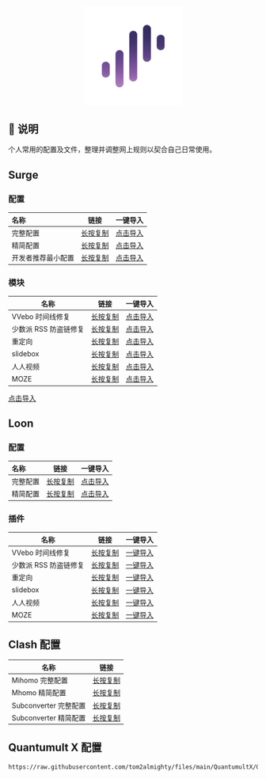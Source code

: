 <div align="center">
 <img src="https://raw.githubusercontent.com/tom2almighty/files/main/assets/Surge.png" width="200">
</div>

## 📔 说明

个人常用的配置及文件，整理并调整网上规则以契合自己日常使用。



## Surge

### 配置

<table>
<thead>
<tr>
<th style="text-align:left">名称</th>
<th>链接</th>
<th>一键导入</th>
</tr>
</thead>
<tbody>
<tr>
<td style="text-align:left">完整配置</td>
<td><a href="https://raw.githubusercontent.com/tom2almighty/files/main/Surge/Surge.conf" target="_blank">长按复制</a></td>
<td><a href="surge:///install-config?url=https%3A%2F%2Fraw.githubusercontent.com%2Ftom2almighty%2Ffiles%2Fmain%2FSurge%2FSurge.conf">点击导入</a></td>
</tr>
<tr>
<td style="text-align:left">精简配置</td>
<td><a href="https://raw.githubusercontent.com/tom2almighty/files/main/Surge/Surge-mini.conf" target="_blank">长按复制</a></td>
<td><a href="surge:///install-config?url=https%3A%2F%2Fraw.githubusercontent.com%2Ftom2almighty%2Ffiles%2Fmain%2FSurge%2FSurge-mini.conf">点击导入</a></td>
</tr>
<tr>
<td style="text-align:left">开发者推荐最小配置</td>
<td><a href="https://raw.githubusercontent.com/tom2almighty/files/main/Surge/Surge-developer.conf" target="_blank">长按复制</a></td>
<td><a href="surge:///install-config?url=https%3A%2F%2Fraw.githubusercontent.com%2Ftom2almighty%2Ffiles%2Fmain%2FSurge%2FSurge-developer.conf">点击导入</a></td>
</tr>
</tbody>
</table>


### 模块


<table>
<thead>
<tr>
<th>名称</th>
<th>链接</th>
<th>一键导入</th>
</tr>
</thead>
<tbody>
<tr>
<td>VVebo 时间线修复</td>
<td><a href="https://raw.githubusercontent.com/tom2almighty/files/main/Surge/module/vvebo.sgmodule" target="_blank">长按复制</a></td>
<td><a href="surge:///install-module?url=https%3A%2F%2Fraw.githubusercontent.com%2Ftom2almighty%2Ffiles%2Fmain%2FSurge%2Fmodule%2Fvvebo.sgmodule">点击导入</a></td>
</tr>
<tr>
<td>少数派 RSS 防盗链修复</td>
<td><a href="https://raw.githubusercontent.com/tom2almighty/files/main/Surge/module/sspai-rss.sgmodule" target="_blank">长按复制</a></td>
<td><a href="surge:///install-module?url=https%3A%2F%2Fraw.githubusercontent.com%2Ftom2almighty%2Ffiles%2Fmain%2FSurge%2Fmodule%2Fsspai-rss.sgmodule">点击导入</a></td>
</tr>
<tr>
<td>重定向</td>
<td><a href="https://raw.githubusercontent.com/tom2almighty/files/main/Surge/module/redirect.sgmodule" target="_blank">长按复制</a></td>
<td><a href="surge:///install-module?url=https%3A%2F%2Fraw.githubusercontent.com%2Ftom2almighty%2Ffiles%2Fmain%2FSurge%2Fmodule%2Fredirect.sgmodule">点击导入</a></td>
</tr>
<tr>
<td>slidebox</td>
<td><a href="https://raw.githubusercontent.com/tom2almighty/files/main/Surge/module/slidebox.sgmodule" target="_blank">长按复制</a></td>
<td><a href="surge:///install-module?url=https%3A%2F%2Fraw.githubusercontent.com%2Ftom2almighty%2Ffiles%2Fmain%2FSurge%2Fmodule%2Fslidebox.sgmodule">点击导入</a></td>
</tr>
<tr>
<td>人人视频</td>
<td><a href="https://raw.githubusercontent.com/tom2almighty/files/main/Surge/module/renrenshipin.sgmodule" target="_blank">长按复制</a></td>
<td><a href="surge:///install-module?url=https%3A%2F%2Fraw.githubusercontent.com%2Ftom2almighty%2Ffiles%2Fmain%2FSurge%2Fmodule%2Frenrenshipin.sgmodule">点击导入</a></td>
</tr>
<tr>
<td>MOZE</td>
<td><a href="https://raw.githubusercontent.com/tom2almighty/files/main/Surge/module/moze.sgmodule" target="_blank">长按复制</a></td>
<td><a href="surge:///install-module?url=https%3A%2F%2Fraw.githubusercontent.com%2Ftom2almighty%2Ffiles%2Fmain%2FSurge%2Fmodule%2Fmoze.sgmodule">点击导入</a></td>
</tr>
</tbody>
</table>

[点击导入](surge:///install-config?url=https%3A%2F%2Fraw.githubusercontent.com%2Ftom2almighty%2Ffiles%2Fmain%2FSurge%2FSurge-developer.conf)



## Loon
### 配置


<table>
<thead>
<tr>
<th style="text-align:left">名称</th>
<th>链接</th>
<th>一键导入</th>
</tr>
</thead>
<tbody>
<tr>
<td style="text-align:left">完整配置</td>
<td><a href="https://raw.githubusercontent.com/tom2almighty/files/main/Loon/Loon.conf" target="_blank">长按复制</a></td>
<td><a href="https://www.nsloon.com/openloon/import?sub=https%3A%2F%2Fraw.githubusercontent.com%2Ftom2almighty%2Ffiles%2Fmain%2FLoon%2FLoon.conf">点击导入</a></td>
</tr>
<tr>
<td style="text-align:left">精简配置</td>
<td><a href="https://raw.githubusercontent.com/tom2almighty/files/main/Loon/Loon-mini.conf" target="_blank">长按复制</a></td>
<td><a href="https://www.nsloon.com/openloon/import?sub=https%3A%2F%2Fraw.githubusercontent.com%2Ftom2almighty%2Ffiles%2Fmain%2FLoon%2FLoon-mini.conf">点击导入</a></td>
</tr>
</tbody>
</table>


### 插件


<table>
<thead>
<tr>
<th>名称</th>
<th>链接</th>
<th>一键导入</th>
</tr>
</thead>
<tbody>
<tr>
<td>VVebo 时间线修复</td>
<td><a href="https://raw.githubusercontent.com/luestr/ProxyResource/main/Tool/Loon/Plugin/VVebo_repair.plugin">长按复制</a></td>
<td><a href="https://www.nsloon.com/openloon/import?plugin=https%3A%2F%2Fraw.githubusercontent.com%2Fluestr%2FProxyResource%2Fmain%2FTool%2FLoon%2FPlugin%2FVVebo_repair.plugin">一键导入</a></td>
</tr>
<tr>
<td>少数派 RSS 防盗链修复</td>
<td><a href="https://raw.githubusercontent.com/tom2almighty/files/main/Loon/plugin/sspai-rss.plugin">长按复制</a></td>
<td><a href="https://www.nsloon.com/openloon/import?plugin=https%3A%2F%2Fraw.githubusercontent.com%2Ftom2almighty%2Ffiles%2Fmain%2FLoon%2Fplugin%2Fsspai-rss.plugin">一键导入</a></td>
</tr>
<tr>
<td>重定向</td>
<td><a href="https://raw.githubusercontent.com/tom2almighty/files/main/Loon/plugin/redirect.plugin">长按复制</a></td>
<td><a href="https://www.nsloon.com/openloon/import?plugin=https%3A%2F%2Fraw.githubusercontent.com%2Ftom2almighty%2Ffiles%2Fmain%2FLoon%2Fplugin%2Fredirect.plugin">一键导入</a></td>
</tr>
<tr>
<td>slidebox</td>
<td><a href="https://raw.githubusercontent.com/tom2almighty/files/main/Loon/plugin/slidebox.plugin">长按复制</a></td>
<td><a href="https://www.nsloon.com/openloon/import?plugin=https%3A%2F%2Fraw.githubusercontent.com%2Ftom2almighty%2Ffiles%2Fmain%2FLoon%2Fplugin%2Fslidebox.plugin">一键导入</a></td>
</tr>
<tr>
<td>人人视频</td>
<td><a href="https://raw.githubusercontent.com/tom2almighty/files/main/Loon/plugin/renrenshipin.plugin">长按复制</a></td>
<td><a href="https://www.nsloon.com/openloon/import?plugin=https%3A%2F%2Fraw.githubusercontent.com%2Ftom2almighty%2Ffiles%2Fmain%2FLoon%2Fplugin%2Frenrenshipin.plugin">一键导入</a></td>
</tr>
<tr>
<td>MOZE</td>
<td><a href="https://raw.githubusercontent.com/tom2almighty/files/main/Loon/plugin/moze.plugin">长按复制</a></td>
<td><a href="https://www.nsloon.com/openloon/import?plugin=https%3A%2F%2Fraw.githubusercontent.com%2Ftom2almighty%2Ffiles%2Fmain%2FLoon%2Fplugin%2Fmoze.plugin">一键导入</a></td>
</tr>
</tbody>
</table>




## Clash 配置

| 名称                  | 链接                                                         |
| --------------------- | ------------------------------------------------------------ |
| Mihomo 完整配置       | [长按复制](https://raw.githubusercontent.com/tom2almighty/files/main/Mihomo/Mihomo.yaml) |
| Mhomo 精简配置        | [长按复制](https://raw.githubusercontent.com/tom2almighty/files/main/Mihomo/Mihomo-mini.yaml) |
| Subconverter 完整配置 | [长按复制](https://raw.githubusercontent.com/tom2almighty/files/main/Clash/clash.ini) |
| Subconverter 精简配置 | [长按复制](https://raw.githubusercontent.com/tom2almighty/files/main/Clash/clash_mini.ini) |



## Quantumult X 配置



```
https://raw.githubusercontent.com/tom2almighty/files/main/QuantumultX/QuantumultX.conf
```
